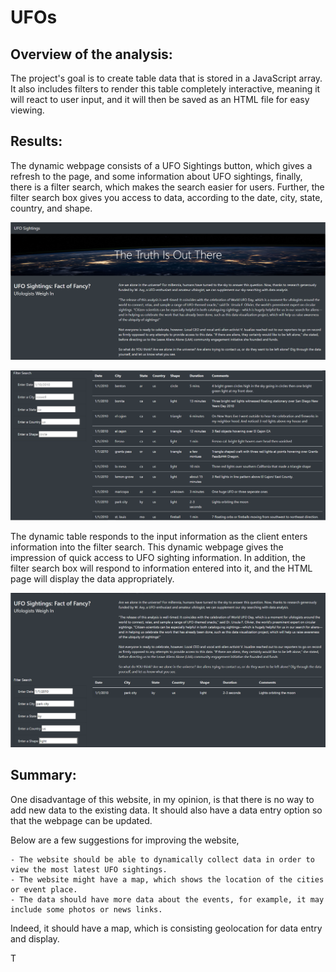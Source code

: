 # UFOs

## Overview of the analysis:

The project's goal is to create table data that is stored in a JavaScript array. It also includes filters to render this table completely interactive, meaning it will react to user input, and it will then be saved as an HTML file for easy viewing.

## Results:

The dynamic webpage consists of a UFO Sightings button, which gives a refresh to the page, and some information about UFO sightings, finally, there is a filter search, which makes the search easier for users. Further, the filter search box gives you access to data, according to the date, city, state, country, and shape. 

<p align="center"><img src="https://github.com/zkirsan/UFOs/blob/main/resources/page_upside.png"></img></p>

<p align="center"><img src="https://github.com/zkirsan/UFOs/blob/main/resources/page_downside.png"></img></p>

The dynamic table responds to the input information as the client enters information into the filter search. This dynamic webpage gives the impression of quick access to UFO sighting information. In addition, the filter search box will respond to information entered into it, and the HTML page will display the data appropriately.

<p align="center"><img src="https://github.com/zkirsan/UFOs/blob/main/resources/result_page.png"></img></p>


## Summary:

One disadvantage of this website, in my opinion, is that there is no way to add new data to the existing data. It should also have a data entry option so that the webpage can be updated.

Below are a few suggestions for improving the website,

    - The website should be able to dynamically collect data in order to view the most latest UFO sightings.
    - The website might have a map, which shows the location of the cities or event place.
    - The data should have more data about the events, for example, it may include some photos or news links. 

Indeed, it should have a map, which is consisting geolocation for data entry and display. 


T